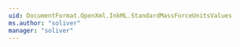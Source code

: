 ```yaml
---
uid: DocumentFormat.OpenXml.InkML.StandardMassForceUnitsValues
ms.author: "soliver"
manager: "soliver"
---
```

